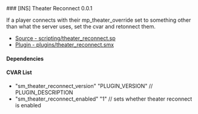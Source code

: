 <a name="theater_reconnect">
### [INS] Theater Reconnect 0.0.1

If a player connects with their mp_theater_override set to something other than what the server uses, set the cvar and retonnect them.
 * [Source - scripting/theater_reconnect.sp](https://github.com/jaredballou/insurgency-sourcemod/blob/master/scripting/theater_reconnect.sp?raw=true)
 * [Plugin - plugins/theater_reconnect.smx](https://github.com/jaredballou/insurgency-sourcemod/blob/master/plugins/theater_reconnect.smx?raw=true)

#### Dependencies


#### CVAR List

 * "sm_theater_reconnect_version" "PLUGIN_VERSION" // PLUGIN_DESCRIPTION
 * "sm_theater_reconnect_enabled" "1" // sets whether theater reconnect is enabled

